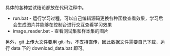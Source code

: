具体的各种尝试结论都放在代码注释中。

- run.bat - 运行学习过程，可以自己编辑源码更换各种函数查看效果，学习后会生成图片并能够在控制台进行交互查看学习效果
- image_reader.bat - 查看测试集和样本集的图片

另外，git 上传大文件要用 git-lfs，不支持直传，因此数据文件需要自己下载，运行 data 下的 download_data.bat 即可。